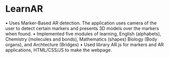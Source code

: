 # LearnAR
• Uses Marker-Based AR detection. The application uses camera of the user to detect certain markers and presents 3D models over the markers when found.
• Implemented five modules of learning, English (alphabets), Chemistry (molecules and bonds), Mathematics (shapes) Biology (Body organs), and Archtecture (Bridges)
• Used library AR.js for markers and AR applications, HTML/CSS/JS to make the webpage.
